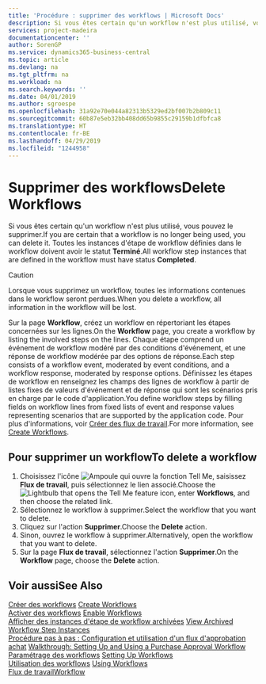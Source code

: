 ```yaml
---
title: 'Procédure : supprimer des workflows | Microsoft Docs'
description: Si vous êtes certain qu'un workflow n'est plus utilisé, vous pouvez le supprimer. Toutes les instances d'étape de workflow définies dans le workflow doivent avoir le statut **Terminé**.
services: project-madeira
documentationcenter: ''
author: SorenGP
ms.service: dynamics365-business-central
ms.topic: article
ms.devlang: na
ms.tgt_pltfrm: na
ms.workload: na
ms.search.keywords: ''
ms.date: 04/01/2019
ms.author: sgroespe
ms.openlocfilehash: 31a92e70e044a82313b5329ed2bf007b2b809c11
ms.sourcegitcommit: 60b87e5eb32bb408dd65b9855c29159b1dfbfca8
ms.translationtype: HT
ms.contentlocale: fr-BE
ms.lasthandoff: 04/29/2019
ms.locfileid: "1244958"
---
```

# <a name="delete-workflows"></a><span data-ttu-id="8738d-104">Supprimer des workflows</span><span class="sxs-lookup"><span data-stu-id="8738d-104">Delete Workflows</span></span>
<span data-ttu-id="8738d-105">Si vous êtes certain qu'un workflow n'est plus utilisé, vous pouvez le supprimer.</span><span class="sxs-lookup"><span data-stu-id="8738d-105">If you are certain that a workflow is no longer being used, you can delete it.</span></span> <span data-ttu-id="8738d-106">Toutes les instances d'étape de workflow définies dans le workflow doivent avoir le statut **Terminé**.</span><span class="sxs-lookup"><span data-stu-id="8738d-106">All workflow step instances that are defined in the workflow must have status **Completed**.</span></span>  

> [!CAUTION]  
>  <span data-ttu-id="8738d-107">Lorsque vous supprimez un workflow, toutes les informations contenues dans le workflow seront perdues.</span><span class="sxs-lookup"><span data-stu-id="8738d-107">When you delete a workflow, all information in the workflow will be lost.</span></span>  

 <span data-ttu-id="8738d-108">Sur la page **Workflow**, créez un workflow en répertoriant les étapes concernées sur les lignes.</span><span class="sxs-lookup"><span data-stu-id="8738d-108">On the **Workflow** page, you create a workflow by listing the involved steps on the lines.</span></span> <span data-ttu-id="8738d-109">Chaque étape comprend un événement de workflow modéré par des conditions d'événement, et une réponse de workflow modérée par des options de réponse.</span><span class="sxs-lookup"><span data-stu-id="8738d-109">Each step consists of a workflow event, moderated by event conditions, and a workflow response, moderated by response options.</span></span> <span data-ttu-id="8738d-110">Définissez les étapes de workflow en renseignez les champs des lignes de workflow à partir de listes fixes de valeurs d'événement et de réponse qui sont les scénarios pris en charge par le code d'application.</span><span class="sxs-lookup"><span data-stu-id="8738d-110">You define workflow steps by filling fields on workflow lines from fixed lists of event and response values representing scenarios that are supported by the application code.</span></span> <span data-ttu-id="8738d-111">Pour plus d'informations, voir [Créer des flux de travail](across-how-to-create-workflows.md).</span><span class="sxs-lookup"><span data-stu-id="8738d-111">For more information, see [Create Workflows](across-how-to-create-workflows.md).</span></span>  

## <a name="to-delete-a-workflow"></a><span data-ttu-id="8738d-112">Pour supprimer un workflow</span><span class="sxs-lookup"><span data-stu-id="8738d-112">To delete a workflow</span></span>  
1.  <span data-ttu-id="8738d-113">Choisissez l'icône ![Ampoule qui ouvre la fonction Tell Me](media/ui-search/search_small.png "Dites-moi ce que vous voulez faire"), saisissez **Flux de travail**, puis sélectionnez le lien associé.</span><span class="sxs-lookup"><span data-stu-id="8738d-113">Choose the ![Lightbulb that opens the Tell Me feature](media/ui-search/search_small.png "Tell me what you want to do") icon, enter **Workflows**, and then choose the related link.</span></span>  
2.  <span data-ttu-id="8738d-114">Sélectionnez le workflow à supprimer.</span><span class="sxs-lookup"><span data-stu-id="8738d-114">Select the workflow that you want to delete.</span></span>  
3.  <span data-ttu-id="8738d-115">Cliquez sur l'action **Supprimer**.</span><span class="sxs-lookup"><span data-stu-id="8738d-115">Choose the **Delete** action.</span></span>  
4.  <span data-ttu-id="8738d-116">Sinon, ouvrez le workflow à supprimer.</span><span class="sxs-lookup"><span data-stu-id="8738d-116">Alternatively, open the workflow that you want to delete.</span></span>  
5.  <span data-ttu-id="8738d-117">Sur la page **Flux de travail**, sélectionnez l'action **Supprimer**.</span><span class="sxs-lookup"><span data-stu-id="8738d-117">On the **Workflow** page, choose the **Delete** action.</span></span>  

## <a name="see-also"></a><span data-ttu-id="8738d-118">Voir aussi</span><span class="sxs-lookup"><span data-stu-id="8738d-118">See Also</span></span>  
 <span data-ttu-id="8738d-119">[Créer des workflows](across-how-to-create-workflows.md) </span><span class="sxs-lookup"><span data-stu-id="8738d-119">[Create Workflows](across-how-to-create-workflows.md) </span></span>  
 <span data-ttu-id="8738d-120">[Activer des workflows](across-how-to-enable-workflows.md) </span><span class="sxs-lookup"><span data-stu-id="8738d-120">[Enable Workflows](across-how-to-enable-workflows.md) </span></span>  
 <span data-ttu-id="8738d-121">[Afficher des instances d'étape de workflow archivées](across-how-to-view-archived-workflow-step-instances.md) </span><span class="sxs-lookup"><span data-stu-id="8738d-121">[View Archived Workflow Step Instances](across-how-to-view-archived-workflow-step-instances.md) </span></span>  
 <span data-ttu-id="8738d-122">[Procédure pas à pas : Configuration et utilisation d'un flux d'approbation achat](walkthrough-setting-up-and-using-a-purchase-approval-workflow.md) </span><span class="sxs-lookup"><span data-stu-id="8738d-122">[Walkthrough: Setting Up and Using a Purchase Approval Workflow](walkthrough-setting-up-and-using-a-purchase-approval-workflow.md) </span></span>  
 <span data-ttu-id="8738d-123">[Paramétrage des workflows](across-set-up-workflows.md) </span><span class="sxs-lookup"><span data-stu-id="8738d-123">[Setting Up Workflows](across-set-up-workflows.md) </span></span>  
 <span data-ttu-id="8738d-124">[Utilisation des workflows](across-use-workflows.md) </span><span class="sxs-lookup"><span data-stu-id="8738d-124">[Using Workflows](across-use-workflows.md) </span></span>  
 [<span data-ttu-id="8738d-125">Flux de travail</span><span class="sxs-lookup"><span data-stu-id="8738d-125">Workflow</span></span>](across-workflow.md)   
